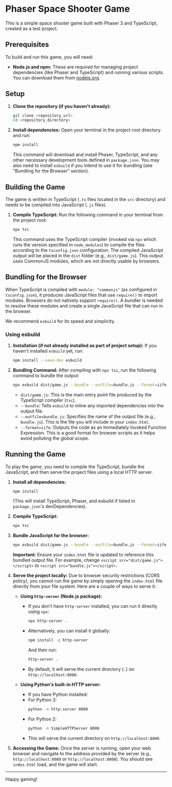 # Phaser Space Shooter Game

This is a simple space shooter game built with Phaser 3 and TypeScript, created as a test project.

## Prerequisites

To build and run this game, you will need:

-   **Node.js and npm:** These are required for managing project dependencies (like Phaser and TypeScript) and running various scripts. You can download them from [nodejs.org](https://nodejs.org/).

## Setup

1.  **Clone the repository (if you haven't already):**
    ```bash
    git clone <repository_url>
    cd <repository_directory>
    ```

2.  **Install dependencies:**
    Open your terminal in the project root directory and run:
    ```bash
    npm install
    ```
    This command will download and install Phaser, TypeScript, and any other necessary development tools defined in `package.json`. You may also need to install `esbuild` if you intend to use it for bundling (see "Bundling for the Browser" section).

## Building the Game

The game is written in TypeScript (`.ts` files located in the `src` directory) and needs to be compiled into JavaScript (`.js` files).

1.  **Compile TypeScript:**
    Run the following command in your terminal from the project root:
    ```bash
    npx tsc
    ```
    This command uses the TypeScript compiler (invoked via `npx` which runs the version specified in `node_modules`) to compile the files according to the `tsconfig.json` configuration. The compiled JavaScript output will be placed in the `dist` folder (e.g., `dist/game.js`). This output uses CommonJS modules, which are not directly usable by browsers.

## Bundling for the Browser

When TypeScript is compiled with `module: "commonjs"` (as configured in `tsconfig.json`), it produces JavaScript files that use `require()` to import modules. Browsers do not natively support `require()`. A bundler is needed to resolve these modules and create a single JavaScript file that can run in the browser.

We recommend `esbuild` for its speed and simplicity.

### Using esbuild

1.  **Installation (if not already installed as part of project setup):**
    If you haven't installed `esbuild` yet, run:
    ```bash
    npm install --save-dev esbuild
    ```

2.  **Bundling Command:**
    After compiling with `npx tsc`, run the following command to bundle the output:
    ```bash
    npx esbuild dist/game.js --bundle --outfile=bundle.js --format=iife
    ```
    -   `dist/game.js`: This is the main entry point file produced by the TypeScript compiler (`tsc`).
    -   `--bundle`: Tells `esbuild` to inline any imported dependencies into the output file.
    -   `--outfile=bundle.js`: Specifies the name of the output file (e.g., `bundle.js`). This is the file you will include in your `index.html`.
    -   `--format=iife`: Outputs the code as an Immediately Invoked Function Expression. This is a good format for browser scripts as it helps avoid polluting the global scope.

## Running the Game

To play the game, you need to compile the TypeScript, bundle the JavaScript, and then serve the project files using a local HTTP server.

1.  **Install all dependencies:**
    ```bash
    npm install 
    ```
    (This will install TypeScript, Phaser, and esbuild if listed in `package.json`'s devDependencies).

2.  **Compile TypeScript:**
    ```bash
    npx tsc
    ```

3.  **Bundle JavaScript for the browser:**
    ```bash
    npx esbuild dist/game.js --bundle --outfile=bundle.js --format=iife
    ```
    **Important:** Ensure your `index.html` file is updated to reference this bundled output file. For example, change `<script src="dist/game.js"></script>` to `<script src="bundle.js"></script>`.

4.  **Serve the project locally:**
    Due to browser security restrictions (CORS policy), you cannot run the game by simply opening the `index.html` file directly from your file system.
    Here are a couple of ways to serve it:

    -   **Using `http-server` (Node.js package):**
        -   If you don't have `http-server` installed, you can run it directly using `npx`:
            ```bash
            npx http-server .
            ```
        -   Alternatively, you can install it globally:
            ```bash
            npm install -g http-server
            ```
            And then run:
            ```bash
            http-server .
            ```
        -   By default, it will serve the current directory (`.`) on `http://localhost:8080`.

    -   **Using Python's built-in HTTP server:**
        -   If you have Python installed:
        -   For Python 3:
            ```bash
            python -m http.server 8000
            ```
        -   For Python 2:
            ```bash
            python -m SimpleHTTPServer 8000
            ```
        -   This will serve the current directory on `http://localhost:8000`.

5.  **Accessing the Game:**
    Once the server is running, open your web browser and navigate to the address provided by the server (e.g., `http://localhost:8080` or `http://localhost:8000`). You should see `index.html` load, and the game will start.

---

Happy gaming!
